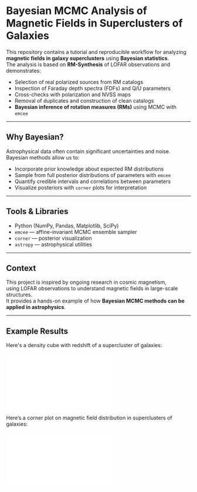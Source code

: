 # Bayesian MCMC Analysis of Magnetic Fields in Superclusters of Galaxies

This repository contains a tutorial and reproducible workflow for analyzing **magnetic fields in galaxy superclusters** using **Bayesian statistics**.  
The analysis is based on **RM-Synthesis** of LOFAR observations and demonstrates:

- Selection of real polarized sources from RM catalogs
- Inspection of Faraday depth spectra (FDFs) and Q/U parameters
- Cross-checks with polarization and NVSS maps
- Removal of duplicates and construction of clean catalogs
- **Bayesian inference of rotation measures (RMs)** using MCMC with `emcee`

---

## Why Bayesian?
Astrophysical data often contain significant uncertainties and noise.  
Bayesian methods allow us to:
- Incorporate prior knowledge about expected RM distributions
- Sample from full posterior distributions of parameters with `emcee`
- Quantify credible intervals and correlations between parameters
- Visualize posteriors with `corner` plots for interpretation

---

## Tools & Libraries
- Python (NumPy, Pandas, Matplotlib, SciPy)
- `emcee` — affine-invariant MCMC ensemble sampler
- `corner` — posterior visualization
- `astropy` — astrophysical utilities

---

## Context
This project is inspired by ongoing research in cosmic magnetism,  
using LOFAR observations to understand magnetic fields in large-scale structures.  
It provides a hands-on example of how **Bayesian MCMC methods can be applied in astrophysics**.

---

## Example Results

Here's a density cube with redshift of a supercluster of galaxies:

![Density Map](images_results/density_map.pdf)

Here’s a corner plot on magnetic field distribution in superclusters of galaxies:

![Corner Plot of Posterior](images_results/corner_plot.pdf)

